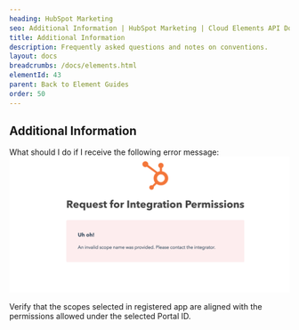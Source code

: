 ```yaml
---
heading: HubSpot Marketing
seo: Additional Information | HubSpot Marketing | Cloud Elements API Docs
title: Additional Information
description: Frequently asked questions and notes on conventions.
layout: docs
breadcrumbs: /docs/elements.html
elementId: 43
parent: Back to Element Guides
order: 50
---
```


## Additional Information

What should I do if I receive the following error message:
![HubSpot Scope](img/scope.png)

Verify that the scopes selected in registered app are aligned with the permissions allowed under the selected Portal ID.

